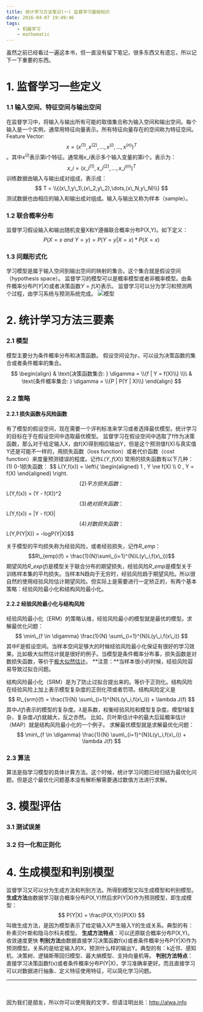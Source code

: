 ```yaml
---
title: 统计学习方法笔记(一) 监督学习基础知识
date: 2016-04-07 19:49:46
tags:
    - 机器学习
    - mathematic
---
```


虽然之前已经看过一遍这本书，但一直没有留下笔记，很多东西又有遗忘，所以记下一下重要的东西。

<!-- more -->

# 1. 监督学习一些定义
### 1.1 输入空间、特征空间与输出空间
在监督学习中，将输入与输出所有可能的取值集合称为输入空间和输出空间。每个输入是一个实例，通常用特征向量表示。所有特征向量存在的空间称为特征空间。
Feature Vector: $$x = (x^{(1)},x^{(2)},\dots,x^{(i)},\dots,x^{(n)})^T$$。其中$x^{(i)}$表示第i个特征。通常用$x\_i$表示多个输入变量的第i个。表示为：
$$x\_i = (x\_i^{(1)},x\_i^{(2)},\dots,x\_i^{(n)})^T
$$
训练数据由输入与输出成对组成，表示成：
$$
T = \\{(x\_1,y\_1),(x\_2,y\_2),\dots,(x\_N,y\_N)\\}
$$
测试数据也由相应的输入和输出成对组成。输入与输出又称为样本（sample）。
### 1.2 联合概率分布
监督学习假设输入和输出随机变量X和Y遵循联合概率分布P(X,Y)。如下定义：
$$
P(X = x\ and\ Y = y) = P(Y = y | X = x) * P(X = x)
$$
### 1.3 问题形式化
学习模型是属于输入空间到输出空间的映射的集合。这个集合就是假设空间（hypothesis space）。
监督学习的模型可以是概率模型或者非概率模型。由条件概率分布$P(Y|X)$或者决策函数$Y=f(X)$表示。
监督学习可以分为学习和预测两个过程，由学习系统与预测系统完成。
![模型](http://storage.googleapis.com/lichamnesia.appspot.com/images/%E7%A5%9E%E7%BB%8F%E7%BD%91%E7%BB%9C_%E7%9B%91%E7%9D%A3%E5%AD%A6%E4%B9%A0%E9%97%AE%E9%A2%98.png)

# 2. 统计学习方法三要素
### 2.1 模型
模型主要分为条件概率分布和决策函数。
假设空间设为$\digamma$，可以设为决策函数的集合或者条件概率的集合。
$$
\begin{align}
& \text{决策函数集合:  } \digamma = \\{f | Y = f(X)\\} \\\\
& \text{条件概率集合:  } \digamma = \\{P | P(Y | X)\\}
\end{align}
$$
### 2.2 策略
#### 2.2.1 损失函数与风险函数
有了模型的假设空间，现在需要一个评判标准来学习或者选择最优模型。统计学习的目标在于在假设空间中选取最优模型。
监督学习在假设空间中选取了f作为决策函数，那么对于给定输入X，由f(X)得到相应输出Y，但是这个预测值f(X)与真实值Y还是可能不一样的，用损失函数（loss function）或者代价函数（cost function）来度量预测错误的程度。记作$L(Y,f(X))$
常用的损失函数有以下几种：
(1) 0-1损失函数：
$$
L(Y,f(x)) = \left\\{
\begin{aligned}
1 , Y \ne f(X) \\\\
0 , Y = f(X) 
\end{aligned}
\right.
$$
(2) 平方损失函数：
$$
L(Y,f(x)) = (Y - f(X))^2
$$
(3) 绝对损失函数：
$$L(Y,f(x)) = |Y - f(X)|$$
(4) 对数损失函数：
$$L(Y,P(Y|X)) = -logP(Y|X)$$

关于模型的平均损失称为经验风险，或者经验损失，记作$R\_{emp}$：
$$R\_{emp}(f) = \frac{1}{N}\sum\_{i=1}^{N}L(y\_i,f(x\_i))$$
期望风险$R\_{exp}(f)$是模型关于联合分布的期望损失，经验风险$R\_{emp}$是模型关于训练样本集的平均损失。当样本N趋向于无穷时，经验风险趋于期望风险。所以很自然的使用经验风险估计期望风险。但实际上是需要进行一定矫正的，有两个基本策略：经验风险最小化和结构风险最小化。

#### 2.2.2 经验风险最小化与结构风险 
经验风险最小化（ERM）的策略认维，经验风险最小的模型就是最优的模型。求解最优化问题：
$$
\min\_{f \in \digamma} \frac{1}{N} \sum\_{i=1}^{N}L(y\_i,f(x\_i))
$$
其中F是假设空间。当样本空间足够大的时候经验风险最小化保证有很好的学习效果。比如极大似然估计就是很好的例子。当模型是条件概率分布事，损失函数是对数损失函数，等价于[极大似然估计](https://zh.wikipedia.org/wiki/%E6%9C%80%E5%A4%A7%E4%BC%BC%E7%84%B6%E4%BC%B0%E8%AE%A1)。
**注意：**当样本很小的时候，经验风险容易导致过拟合问题。

结构风险最小化（SRM）是为了防止过拟合提出来的。等价于正则化。结构风险在经验风险上加上表示模型复杂度的正则化项或者罚项。结构风险定义是
$$
R\_{srm}(f) =  \frac{1}{N} \sum\_{i=1}^{N}L(y\_i,f(x\_i)) + \lambda J(f)
$$
其中$J(f)$表示的模型的复杂度。$\lambda$是系数，权衡经验风险和模型复杂度。模型f越复杂，复杂度$J(f)$就越大，反之亦然。
比如，贝叶斯估计中的最大后延概率估计（MAP）就是结构风险最小化的一个例子。
求解最优模型就是求解最优化问题：
$$
\min\_{f \in \digamma} \frac{1}{N} \sum\_{i=1}^{N}L(y\_i,f(x\_i)) + \lambda J(f)
$$
### 2.3 算法
算法是指学习模型的具体计算方法。这个时候，统计学习问题已经归结为最优化问题。但是这个最优化问题基本没有解析解需要通过数值方法进行求解。
# 3. 模型评估
### 3.1 测试误差
### 3.2 归一化和正则化

# 4. 生成模型和判别模型
监督学习又可以分为生成方法和判别方法。所得到模型又叫生成模型和判别模型。
**生成方法**由数据学习联合概率分布P(X,Y)然后求P(Y|X)作为预测模型，即生成模型：
$$
P(Y|X) = \frac{P(X,Y)}{P(X)}
$$
叫做生成方法，是因为模型表示了给定输入X产生输入Y的生成关系。典型的有：朴素贝叶斯和隐马尔科夫模型。
**生成方法特点**：可以还原联合概率分布P(X,Y)。收敛速度更快
**判别方法**由数据直接学习决策函数f(x)或者条件概率分布P(Y|X)作为预测模型。关系的是给定输入的X，预测什么样的输出Y。典型的有：k近邻、感知机、决策树、逻辑斯蒂回归模型、最大熵模型、支持向量机等。
**判别方法特点**：直接学习决策函数f(x)或者条件概率分布P(Y|X)，学习准确率更好。而且直接学习可以对数据进行抽象、定义特征使用特征，可以简化学习问题。


----
　

因为我们是朋友，所以你可以使用我的文字，但请注明出处：http://alwa.info
